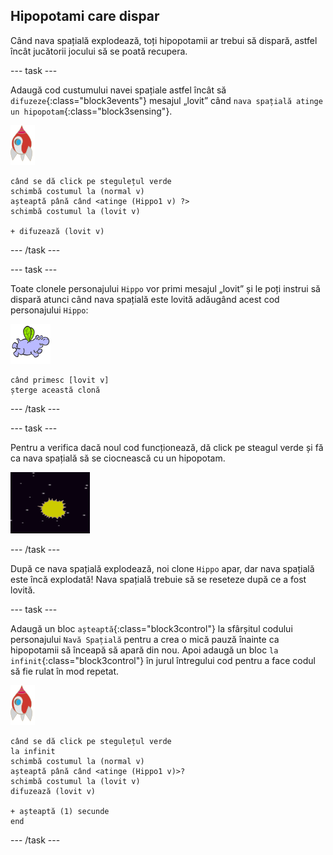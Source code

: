 ## Hipopotami care dispar

Când nava spațială explodează, toți hipopotamii ar trebui să dispară, astfel încât jucătorii jocului să se poată recupera.

\--- task \---

Adaugă cod custumului navei spațiale astfel încât să `difuzeze`{:class="block3events"} mesajul „lovit” când `nava spațială atinge un hipopotam`{:class="block3sensing"}.

![personaj rachetă](images/rocket-sprite.png)

```blocks3
când se dă click pe stegulețul verde
schimbă costumul la (normal v)
așteaptă până când <atinge (Hippo1 v) ?>
schimbă costumul la (lovit v)

+ difuzează (lovit v)
```

\--- /task \---

\--- task \---

Toate clonele personajului `Hippo` vor primi mesajul „lovit” și le poți instrui să dispară atunci când nava spațială este lovită adăugând acest cod personajului `Hippo`:

![personaj hipopotam](images/hippo-sprite.png)

```blocks3
când primesc [lovit v]
șterge această clonă
```

\--- /task \---

\--- task \---

Pentru a verifica dacă noul cod funcționează, dă click pe steagul verde și fă ca nava spațială să se ciocnească cu un hipopotam.

![captură de ecran](images/invaders-hippo-collide.png)

\--- /task \---

După ce nava spațială explodează, noi clone `Hippo` apar, dar nava spațială este încă explodată! Nava spațială trebuie să se reseteze după ce a fost lovită.

\--- task \---

Adaugă un bloc `așteaptă`{:class="block3control"} la sfârșitul codului personajului `Navă Spațială` pentru a crea o mică pauză înainte ca hipopotamii să înceapă să apară din nou. Apoi adaugă un bloc `la infinit`{:class="block3control"} în jurul întregului cod pentru a face codul să fie rulat în mod repetat.

![personaj rachetă](images/rocket-sprite.png)

```blocks3
când se dă click pe stegulețul verde
la infinit 
schimbă costumul la (normal v)
așteaptă până când <atinge (Hippo1 v)>?
schimbă costumul la (lovit v)
difuzează (lovit v)

+ așteaptă (1) secunde
end
```

\--- /task \---